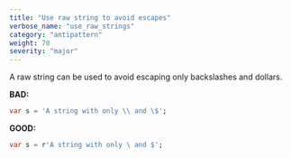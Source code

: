 ```yaml
---
title: "Use raw string to avoid escapes"
verbose_name: "use_raw_strings"
category: "antipattern"
weight: 70
severity: "major"
---
```

A raw string can be used to avoid escaping only backslashes and dollars.

**BAD:**
```dart
var s = 'A string with only \\ and \$';
```

**GOOD:**
```dart
var s = r'A string with only \ and $';
```


